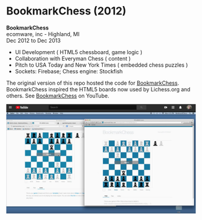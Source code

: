 # BookmarkChess (2012)

**BookmarkChess**<br />
ecomware, inc - Highland, MI<br />
Dec 2012 to Dec 2013
* UI Development ( HTML5 chessboard, game logic )
* Collaboration with Everyman Chess ( content )
* Pitch to USA Today and New York Times ( embedded chess puzzles )
* Sockets: Firebase; Chess engine: Stockfish

The original version of this repo hosted the code for [BookmarkChess](https://youtu.be/wQLXnEwzpYo?t=151). BookmarkChess inspired the HTML5 boards now used by Lichess.org and others. See [BookmarkChess](https://youtu.be/wQLXnEwzpYo?t=151) on YouTube.

![BookmarkChess](https://github.com/wrightben/bookmarkchess/blob/master/Screen%20Shot%202020-01-01%20at%207.40.41%20AM.png)

